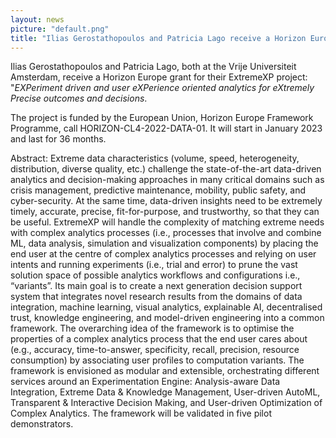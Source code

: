 ```yaml
---
layout: news
picture: "default.png"
title: "Ilias Gerostathopoulos and Patricia Lago receive a Horizon Europe grant for their ExtremeXP project"
---
```


Ilias Gerostathopoulos and Patricia Lago, both at the Vrije Universiteit Amsterdam, receive a Horizon Europe grant for their ExtremeXP project: "*EXPeriment driven and user eXPerience oriented analytics for eXtremely Precise outcomes and decisions*.

The project is funded by the European Union, Horizon Europe Framework Programme, call HORIZON-CL4-2022-DATA-01. It will start in January 2023 and last for 36 months.

Abstract: 
Extreme data characteristics (volume, speed, heterogeneity, distribution, diverse quality, etc.) challenge the state-of-the-art data-driven analytics and decision-making approaches in many critical domains such as crisis management, predictive maintenance, mobility, public safety, and cyber-security. At the same time, data-driven insights need to be extremely timely, accurate, precise, fit-for-purpose, and trustworthy, so that they can be useful. ExtremeXP will handle the complexity of matching extreme needs with complex analytics processes (i.e., processes that involve and combine ML, data analysis, simulation and visualization components) by placing the end user at the centre of complex analytics processes and relying on user intents and running experiments (i.e., trial and error) to prune the vast solution space of possible analytics workflows and configurations i.e., “variants”. Its main goal is to create a next generation decision support system that integrates novel research results from the domains of data integration, machine learning, visual analytics, explainable AI, decentralised trust, knowledge engineering, and model-driven engineering into a common framework. The overarching idea of the framework is to optimise the properties of a complex analytics process that the end user cares about (e.g., accuracy, time-to-answer, specificity, recall, precision, resource consumption) by associating user profiles to computation variants. The framework is envisioned as modular and extensible, orchestrating different services around an Experimentation Engine: Analysis-aware Data Integration, Extreme Data & Knowledge Management, User-driven AutoML, Transparent & Interactive Decision Making, and User-driven Optimization of Complex Analytics. The framework will be validated in five pilot demonstrators.